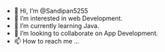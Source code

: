 - 👋 Hi, I’m @Sandipan5255
- 👀 I’m interested in web Development.
- 🌱 I’m currently learning Java.
- 💞️ I’m looking to collaborate on App Development.
- 📫 How to reach me ...

<!---
Sandipan5255/Sandipan5255 is a ✨ special ✨ repository because its `README.md` (this file) appears on your GitHub profile.
You can click the Preview link to take a look at your changes.
--->
